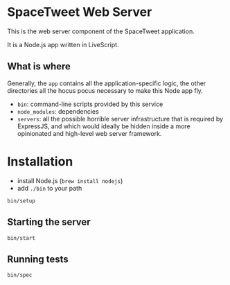 # SpaceTweet Web Server

This is the web server component of the SpaceTweet application.

It is a Node.js app written in LiveScript.


## What is where
Generally, the `app` contains all the application-specific logic,
the other directories all the hocus pocus necessary to make this Node app fly.
* `bin`: command-line scripts provided by this service
* `node_modules`: dependencies
* `servers`: all the possible horrible server infrastructure
  that is required by ExpressJS,
  and which would ideally be hidden
  inside a more opinionated and high-level web server framework.


# Installation
* install Node.js (`brew install nodejs`)
* add `./bin` to your path

```
bin/setup
```




## Starting the server

```
bin/start
```


## Running tests

```
bin/spec
```
